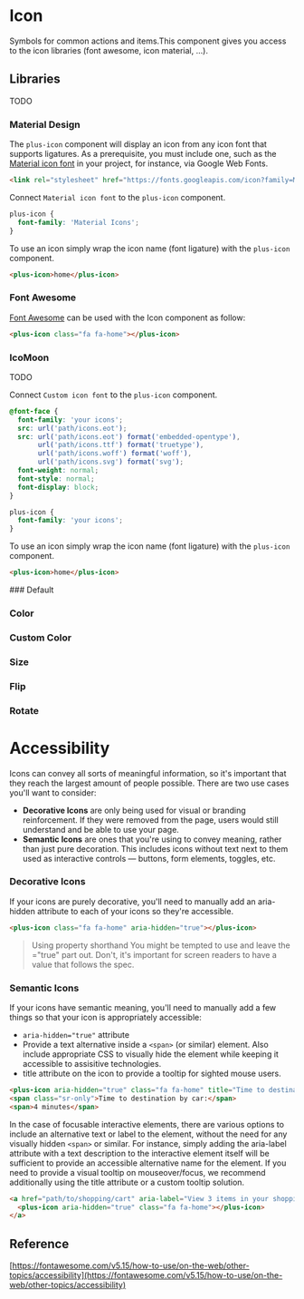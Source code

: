 # Icon

Symbols for common actions and items.This component gives you access to the icon libraries (font awesome, icon material, ...).

<Playground />

<Usage />

## Libraries

TODO

### Material Design

The `plus-icon` component will display an icon from any icon font that supports ligatures. As a prerequisite, you must include one, such as the [Material icon font](https://google.github.io/material-design-icons/#icon-font-for-the-web) in your project, for instance, via Google Web Fonts.

```html
<link rel="stylesheet" href="https://fonts.googleapis.com/icon?family=Material+Icons" />
```

Connect `Material icon font` to the `plus-icon` component.

```css
plus-icon {
  font-family: 'Material Icons';
}
```

To use an icon simply wrap the icon name (font ligature) with the `plus-icon` component.

```html
<plus-icon>home</plus-icon>
```

### Font Awesome

[Font Awesome](https://fontawesome.com/icons) can be used with the Icon component as follow:

```html
<plus-icon class="fa fa-home"></plus-icon>
```

### IcoMoon

TODO

Connect `Custom icon font` to the `plus-icon` component.

```css
@font-face {
  font-family: 'your icons';
  src: url('path/icons.eot');
  src: url('path/icons.eot') format('embedded-opentype'),
       url('path/icons.ttf') format('truetype'),
       url('path/icons.woff') format('woff'),
       url('path/icons.svg') format('svg');
  font-weight: normal;
  font-style: normal;
  font-display: block;
}

plus-icon {
  font-family: 'your icons';
}
```

To use an icon simply wrap the icon name (font ligature) with the `plus-icon` component.

```html
<plus-icon>home</plus-icon>
```

<Api />

<GlobalConfig />

<Examples />
### Default
<Example value="default" />

### Color

<Example value="color" />

### Custom Color

<Example value="custom-color" />

### Size

<Example value="size" />

### Flip

<Example value="flip" />

### Rotate

<Example value="rotate" />

# Accessibility

Icons can convey all sorts of meaningful information, so it's important that they reach the largest amount of people possible. There are two use cases you'll want to consider:

- **Decorative Icons** are only being used for visual or branding reinforcement. If they were removed from the page, users would still understand and be able to use your page.
- **Semantic Icons** are ones that you're using to convey meaning, rather than just pure decoration. This includes icons without text next to them used as interactive controls — buttons, form elements, toggles, etc.

### Decorative Icons

If your icons are purely decorative, you'll need to manually add an aria-hidden attribute to each of your icons so they're accessible.

```html
<plus-icon class="fa fa-home" aria-hidden="true"></plus-icon>
```

> Using property shorthand You might be tempted to use <i aria-hidden></i> and leave the ="true" part out. Don't, it's important for screen readers to have a value that follows the spec.

### Semantic Icons

If your icons have semantic meaning, you'll need to manually add a few things so that your icon is appropriately accessible:

- `aria-hidden="true"` attribute
- Provide a text alternative inside a `<span>` (or similar) element. Also include appropriate CSS to visually hide the element while keeping it accessible to assisitive technologies.
- title attribute on the icon to provide a tooltip for sighted mouse users.

```html
<plus-icon aria-hidden="true" class="fa fa-home" title="Time to destination by car"></plus-icon>
<span class="sr-only">Time to destination by car:</span>
<span>4 minutes</span>
```

In the case of focusable interactive elements, there are various options to include an alternative text or label to the element, without the need for any visually hidden `<span>` or similar. For instance, simply adding the aria-label attribute with a text description to the interactive element itself will be sufficient to provide an accessible alternative name for the element. If you need to provide a visual tooltip on mouseover/focus, we recommend additionally using the title attribute or a custom tooltip solution.

```html
<a href="path/to/shopping/cart" aria-label="View 3 items in your shopping cart">
  <plus-icon aria-hidden="true" class="fa fa-home"></plus-icon>
</a>
```

## Reference

[https://fontawesome.com/v5.15/how-to-use/on-the-web/other-topics/accessibility](https://fontawesome.com/v5.15/how-to-use/on-the-web/other-topics/accessibility)

<Checklist 
    accessibility={false}
    bidirectionality={false}
    cssParts={false}
    cssVariables={false}
    documentation={false}
    examples={false}
    events={false}
    keyboard={false}
    methods={false}
    playground={false}
    properties={false}
    skeleton={false}
    slots={false}
/>

<LastModified />
